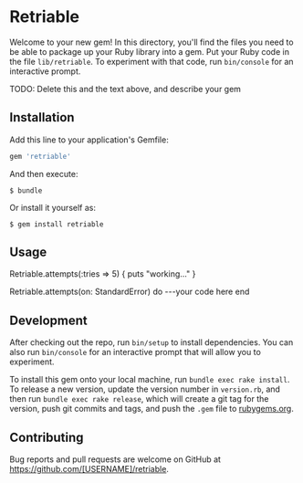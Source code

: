# Retriable

Welcome to your new gem! In this directory, you'll find the files you need to be able to package up your Ruby library into a gem. Put your Ruby code in the file `lib/retriable`. To experiment with that code, run `bin/console` for an interactive prompt.

TODO: Delete this and the text above, and describe your gem

## Installation

Add this line to your application's Gemfile:

```ruby
gem 'retriable'
```

And then execute:

    $ bundle

Or install it yourself as:

    $ gem install retriable

## Usage

Retriable.attempts(:tries => 5) { puts "working..." }

Retriable.attempts(on: StandardError) do
  ---your code here
end


## Development

After checking out the repo, run `bin/setup` to install dependencies. You can also run `bin/console` for an interactive prompt that will allow you to experiment.

To install this gem onto your local machine, run `bundle exec rake install`. To release a new version, update the version number in `version.rb`, and then run `bundle exec rake release`, which will create a git tag for the version, push git commits and tags, and push the `.gem` file to [rubygems.org](https://rubygems.org).

## Contributing

Bug reports and pull requests are welcome on GitHub at https://github.com/[USERNAME]/retriable.

